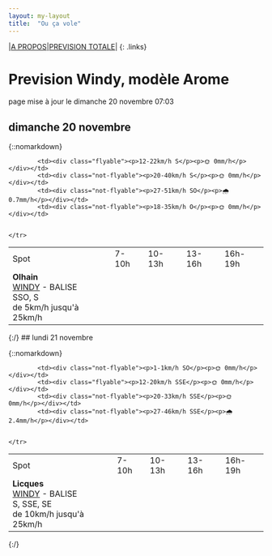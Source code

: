 ```yaml
---
layout: my-layout
title:  "Ou ça vole"
---
```


|[A PROPOS](about)|[PREVISION TOTALE](all)|
{: .links}

# Prevision Windy, modèle Arome
page mise à jour le dimanche 20 novembre 07:03



## dimanche 20 novembre

{::nomarkdown}
<table>
  <tbody>
    <tr>
      <td>Spot</td>
      <td>7-10h</td>
      <td>10-13h</td>
      <td>13-16h</td>
      <td>16h-19h</td>
    </tr>
<tr>
        <td><strong>Olhain</strong>  <br><a href="https://windy.com/50.434/2.586?50.031,2.587,8,m:e3eagft">WINDY</a> - <span class="no-balise"> BALISE </span><br> <span class="vent-favorable">SSO, S</span><br><span class="force-vent">de 5km/h jusqu'à 25km/h</span> </td>
        
            <td><div class="flyable"><p>12-22km/h S</p><p>🌞 0mm/h</p></div></td>
            <td><div class="not-flyable"><p>20-40km/h S</p><p>🌞 0mm/h</p></div></td>
            <td><div class="not-flyable"><p>27-51km/h SO</p><p>🌧 0.7mm/h</p></div></td>
            <td><div class="not-flyable"><p>18-35km/h O</p><p>🌞 0mm/h</p></div></td>
            
        
    </tr>

</tbody>
</table>
{:/}
## lundi 21 novembre

{::nomarkdown}
<table>
  <tbody>
    <tr>
      <td>Spot</td>
      <td>7-10h</td>
      <td>10-13h</td>
      <td>13-16h</td>
      <td>16h-19h</td>
    </tr>
<tr>
        <td><strong>Licques</strong>  <br><a href="https://windy.com/50.786/1.936?50.388,1.934,8">WINDY</a> - <span class="no-balise"> BALISE </span><br> <span class="vent-favorable">S, SSE, SE</span><br><span class="force-vent">de 10km/h jusqu'à 25km/h</span> </td>
        
            <td><div class="not-flyable"><p>1-1km/h SO</p><p>🌞 0mm/h</p></div></td>
            <td><div class="flyable"><p>12-20km/h SSE</p><p>🌞 0mm/h</p></div></td>
            <td><div class="not-flyable"><p>20-33km/h SSE</p><p>🌞 0mm/h</p></div></td>
            <td><div class="not-flyable"><p>27-46km/h SSE</p><p>🌧 2.4mm/h</p></div></td>
            
        
    </tr>

</tbody>
</table>
{:/}
